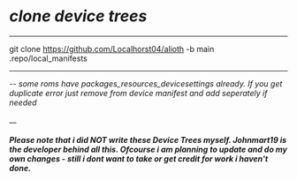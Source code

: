 # _clone device trees_ #
__________________________

git clone https://github.com/Localhorst04/alioth -b main .repo/local_manifests
__________________________

-- _some roms have packages_resources_devicesettings already. If you get duplicate error just remove from device manifest and add seperately if needed_

__

#### _Please note that i did NOT write these Device Trees myself. Johnmart19 is the developer behind all this. Ofcourse i am planning to update and do my own changes - still i dont want to take or get credit for work i haven't done._

